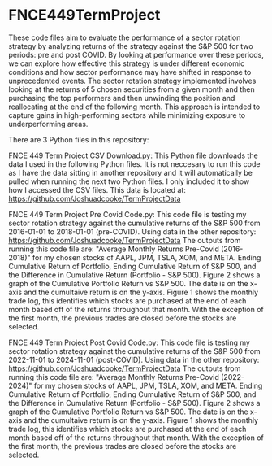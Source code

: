 # FNCE449TermProject
These code files aim to evaluate the performance of a sector rotation strategy by analyzing returns of the strategy against the S&P 500 for two periods: pre and post COVID. By looking at performance over these periods, we can explore how effective this strategy is under different economic conditions and how sector performance may have shifted in response to unprecedented events. The sector rotation strategy implemented involves looking at the returns of 5 chosen securities from a given month and then purchasing the top performers and then unwinding the position and reallocating at the end of the following month. This approach is intended to capture gains in high-performing sectors while minimizing exposure to underperforming areas.

There are 3 Python files in this repository:

FNCE 449 Term Project CSV Download.py:
    This Python file downloads the data I used in the following Python files. It is not neccesary to run this code as I have the data sitting in another repository and it will automatically be pulled when running the next two Python files. I only included it to show how I       accessed the CSV files. This data is located at: https://github.com/Joshuadcooke/TermProjectData

FNCE 449 Term Project Pre Covid Code.py:
    This code file is testing my sector rotation strategy against the cumulative returns of the S&P 500 from 2016-01-01 to 2018-01-01 (pre-COVID). Using data in the other repository: https://github.com/Joshuadcooke/TermProjectData
    The outputs from running this code file are:
      "Average Monthly Returns Pre-Covid (2016-2018)" for my chosen stocks of AAPL, JPM, TSLA, XOM, and META.
      Ending Cumulative Return of Portfolio, Ending Cumulative Return of S&P 500, and the Difference in Cumulative Return (Portfolio - S&P 500).
      Figure 2 shows a graph of the Cumulative Portfolio Return vs S&P 500. The date is on the x-axis and the cumultaive return is on the y-axis.
      Figure 1 shows the monthly trade log, this identifies which stocks are purchased at the end of each month based off of the returns throughout that month. With the exception of the first month, the previous trades are closed before the stocks are selected.

FNCE 449 Term Project Post Covid Code.py:
    This code file is testing my sector rotation strategy against the cumulative returns of the S&P 500 from 2022-11-01 to 2024-11-01 (post-COVID). Using data in the other repository: https://github.com/Joshuadcooke/TermProjectData
    The outputs from running this code file are:
      "Average Monthly Returns Pre-Covid (2022-2024)" for my chosen stocks of AAPL, JPM, TSLA, XOM, and META.
      Ending Cumulative Return of Portfolio, Ending Cumulative Return of S&P 500, and the Difference in Cumulative Return (Portfolio - S&P 500).
      Figure 2 shows a graph of the Cumulative Portfolio Return vs S&P 500. The date is on the x-axis and the cumultaive return is on the y-axis.
      Figure 1 shows the monthly trade log, this identifies which stocks are purchased at the end of each month based off of the returns throughout that month. With the exception of the first month, the previous trades are closed before the stocks are selected.
